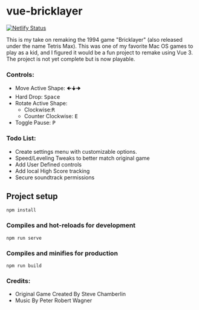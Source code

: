 # vue-bricklayer
[![Netlify Status](https://api.netlify.com/api/v1/badges/6d5abb15-f65e-4f41-b103-158b0a08d6f3/deploy-status)](https://app.netlify.com/sites/bricklayer/deploys)

This is my take on remaking the 1994 game "Bricklayer" (also released under the name Tetris Max).  This was one of my favorite Mac OS games to play as a kid, and I figured it would be a fun project to remake using Vue 3. The project is not yet complete but is now playable.

### Controls:
- Move Active Shape: <kbd>🠈</kbd><kbd>🠋</kbd><kbd>🠊</kbd>
- Hard Drop: <kbd>Space</kbd>
- Rotate Active Shape: 
  - Clockwise:<kbd>R</kbd>
  - Counter Clockwise: <kbd>E</kbd>
- Toggle Pause: <kbd>P</kbd>

### Todo List:
- Create settings menu with customizable options.
- Speed/Leveling Tweaks to better match original game
- Add User Defined controls
- Add local High Score tracking
- Secure soundtrack permissions

## Project setup
```
npm install
```

### Compiles and hot-reloads for development
```
npm run serve
```

### Compiles and minifies for production
```
npm run build
```

### Credits:
- Original Game Created By Steve Chamberlin
- Music By Peter Robert Wagner 
